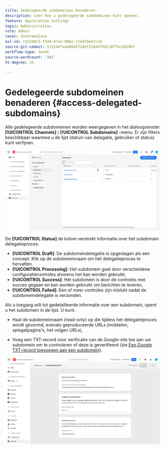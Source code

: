 ```yaml
---
title: Gedelegeerde subdomeinen benaderen
description: Leer hoe u gedelegeerde subdomeinen kunt openen.
feature: Application Settings
topic: Administration
role: Admin
level: Intermediate
exl-id: cb3248c5-f444-47aa-80b2-c1a9fbebfcc0
source-git-commit: 51254efaab08a572def118d475dc18f74c9d29b7
workflow-type: tm+mt
source-wordcount: '161'
ht-degree: 1%

---
```


# Gedelegeerde subdomeinen benaderen {#access-delegated-subdomains}

Alle gedelegeerde subdomeinen worden weergegeven in het dialoogvenster **[!UICONTROL Channels]** / **[!UICONTROL Subdomains]** -menu. Er zijn filters beschikbaar waarmee u de lijst (datum van delegatie, gebruiker of status) kunt verfijnen.

![](../assets/subdomain-list.png)

De **[!UICONTROL Status]** de kolom verstrekt informatie over het subdomain delegatieproces:

* **[!UICONTROL Draft]**: De subdomeindelegatie is opgeslagen als een concept. Klik op de subdomeinnaam om het delegatieproces te hervatten.
* **[!UICONTROL Processing]**: Het subdomein gaat door verscheidene configuratiecontroles alvorens het kan worden gebruikt,
* **[!UICONTROL Success]**: Het subdomein is door de controles met succes gegaan en kan worden gebruikt om berichten te leveren,
* **[!UICONTROL Failed]**: Een of meer controles zijn mislukt nadat de subdomeindelegatie is verzonden.

Als u toegang wilt tot gedetailleerde informatie over een subdomein, opent u het subdomein in de lijst. U kunt:

* Haal de subdomeinnaam (read-only) op die tijdens het delegatieproces wordt gevormd, evenals geproduceerde URLs (middelen, spiegelpagina&#39;s, het volgen URLs),

* Voeg een TXT-record voor verificatie van de Google-site toe aan uw subdomein om te controleren of deze is geverifieerd (zie [Een Google TXT-record toevoegen aan een subdomein](google-txt.md)).

![](../assets/subdomain-delegated.png)
